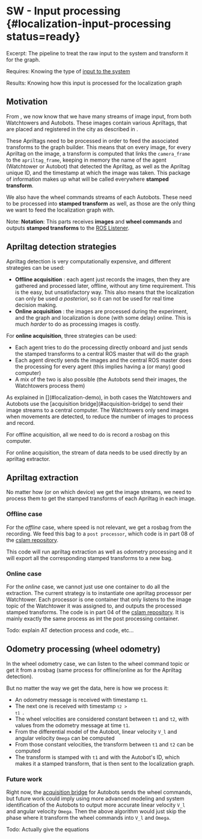 # SW - Input processing {#localization-input-processing status=ready}

Excerpt: The pipeline to treat the raw input to the system and transform it for the graph.

<div class='requirements' markdown="1">

Requires: Knowing the type of [input to the system](#localization-input)

Results: Knowing how this input is processed for the localization graph
</div>

<minitoc/>

## Motivation

From [](#localization-input), we now know that we have many streams of image input, from both Watchtowers and Autobots. These images contain various Apriltags, that are placed and registered in the city as described in [](#localization-apriltags-specs).

These Apriltags need to be processed in order to feed the associated transforms to the graph builder. This means that on every image, for every Apriltag on the image, a transform is computed that links the `camera_frame` to the `apriltag_frame`, keeping in memory the name of the agent (Watchtower or Autobot) that detected the Apriltag, as well as the Apriltag unique ID, and the timestamp at which the image was taken. This package of information makes up what will be called everywhere **stamped transform**.

We also have the wheel commands streams of each Autobots. These need to be processed into **stamped transform** as well, as those are the only thing we want to feed the localization graph with.

Note: **Notation**: This parts receives **images** and **wheel commands** and outputs **stamped transforms** to the [ROS Listener](#localization-ros-listener).

## Apriltag detection strategies

Apriltag detection is very computationally expensive, and different strategies can be used:

* **Offline acquisition** : each agent just records the images, then they are gathered and processed later, offline, without any time requirement. This is the easy, but unsatisfactory way. This also means that the localization can only be used *a posteriori*, so it can not be used for real time decision making.
* **Online acquisition** : the images are processed during the experiment, and the graph and localization is done (with some delay) online. This is much *harder* to do as processing images is costly.

For **online acquisition**, three strategies can be used:

* Each agent tries to do the processing directly onboard and just sends the stamped transforms to a central ROS master that will do the graph
* Each agent directly sends the images and the central ROS master does the processing for every agent (this implies having a (or many) good computer)
* A mix of the two is also possible (the Autobots send their images, the Watchtowers process them)


<div markdown="1" class="draft">
As explained in [](#localization-demo), in both cases the Watchtowers and Autobots use the [acquisition bridge](#acquisition-bridge) to send their image streams to a central computer. The Watchtowers only send images when movements are detected, to reduce the number of images to process and record.
</div>

For offline acquisition, all we need to do is record a rosbag on this computer.

For online acquisition, the stream of data needs to be used directly by an apriltag extractor.

## Apriltag extraction

No matter how (or on which device) we get the image streams, we need to process them to get the stamped transforms of each Apriltag in each image.

### Offline case

For the *offline* case, where speed is not relevant, we get a rosbag from the recording. We feed this bag to a `post processor`, which code is in part 08 of the [cslam repository](https://github.com/duckietown/duckietown-cslam).

This code will run apriltag extraction as well as odometry processing and it will export all the corresponding stamped transforms to a new bag.

### Online case

For the *online* case, we cannot just use one container to do all the extraction. The current strategy is to instantiate one apriltag processor per Watchtower. Each processor is one container that only listens to the image topic of the Watchtower it was assigned to, and outputs the processed stamped transforms. The code is in part 04 of the [cslam repository](https://github.com/duckietown/duckietown-cslam). It is mainly exactly the same process as int the post processing container.

Todo: explain AT detection process and code, etc...

## Odometry processing (wheel odometry)

In the wheel odometry case, we can listen to the wheel command topic or get it from a rosbag (same process for offline/online as for the Apriltag detection).

But no matter the way we get the data, here is how we process it:

* An odometry message is received with timestamp `t1`.
* The next one is received with timestamp <code>`t2` > `t1` </code>.
* The wheel velocities are considered constant between `t1` and `t2`, with values from the odometry message at time `t1`.
* From the differential model of the Autobot, linear velocity `V_l` and angular velocity `Omega` can be computed
* From those constant velocities, the transform between `t1` and `t2` can be computed
* The transform is stamped with `t1` and with the Autobot's ID, which makes it a stamped transform, that is then sent to the localization graph.

### Future work

Right now, the [acquisition bridge](#acquisition-bridge) for Autobots sends the wheel commands, but future work could imply using more advanced modeling and system identification of the Autobots to output more accurate linear velocity `V_l` and angular velocity `Omega`. Then the above algorithm would just skip the phase where it transform the wheel commands into  `V_l` and `Omega`.

Todo: Actually give the equations
